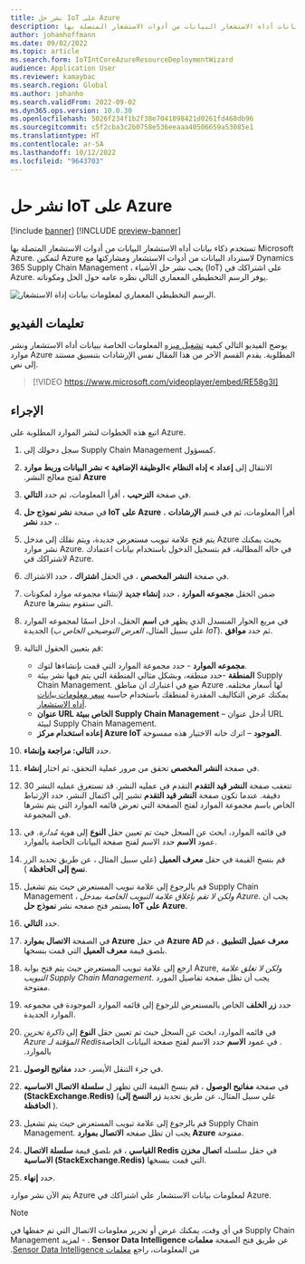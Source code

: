 ```yaml
---
title: نشر حل IoT على Azure
description: تستخدم ذكاء بيانات أداه الاستشعار البيانات من أدوات الاستشعار المتصلة بها Microsoft Azure. يوضح هذا المقال كيفيه نشر إنترنت الأشياء التي تم حلها (IoT) علي اشتراكك في Azure.
author: johanhoffmann
ms.date: 09/02/2022
ms.topic: article
ms.search.form: IoTIntCoreAzureResourceDeploymentWizard
audience: Application User
ms.reviewer: kamaybac
ms.search.region: Global
ms.author: johanho
ms.search.validFrom: 2022-09-02
ms.dyn365.ops.version: 10.0.30
ms.openlocfilehash: 5026f234f1b2f38e7041098421d0261fd468db96
ms.sourcegitcommit: c5f2cba3c2b0758e536eeaaa40506659a53085e1
ms.translationtype: HT
ms.contentlocale: ar-SA
ms.lasthandoff: 10/12/2022
ms.locfileid: "9643703"
---
```

# <a name="deploy-an-iot-solution-on-azure"></a>نشر حل IoT على Azure

[!include [banner](../includes/banner.md)]
[!INCLUDE [preview-banner](../includes/preview-banner.md)]

تستخدم ذكاء بيانات أداه الاستشعار البيانات من أدوات الاستشعار المتصلة بها Microsoft Azure. لتمكين Azure لاسترداد البيانات من أدوات الاستشعار ومشاركتها مع Dynamics 365 Supply Chain Management ، يجب نشر حل الأشياء (IoT) علي اشتراكك في Azure. يوفر الرسم التخطيطي المعماري التالي نظره عامه حول الحل ومكوناته.

![الرسم التخطيطي المعماري لمعلومات بيانات إداة الاستشعار.](media/sdi-architecture.png "الرسم التخطيطي المعماري لمعلومات بيانات إداة الاستشعار")

## <a name="video-instructions"></a>تعليمات الفيديو

يوضح الفيديو التالي كيفيه [تشغيل ميزه](sdi-enable-feature.md) المعلومات الخاصة ببيانات أداه الاستشعار ونشر موارد Azure المطلوبة. يقدم القسم الآخر من هذا المقال نفس الإرشادات بتنسيق مستند إلى نص.

> [!VIDEO https://www.microsoft.com/videoplayer/embed/RE58g3I]

## <a name="procedure"></a>الإجراء

اتبع هذه الخطوات لنشر الموارد المطلوبة على Azure.

1. سجل دخولك إلى Supply Chain Management كمسؤول.
1. الانتقال إلى **إعداد \> إداه النظام \>‏‫الوظيفة الإضافية \> نشر البيانات وربط موارد Azure** لفتح معالج النشر.
1. في صفحة **الترحيب** ، أقرأ المعلومات، ثم حدد **التالي**.
1. في صفحة **نشر نموذج حل IoT على Azure** ، أقرأ المعلومات، ثم في قسم **الإرشادات** ، حدد **نشر**.
1. يتم فتح علامة تبويب مستعرض جديدة، ويتم نقلك إلى مدخل Azure بحيث يمكنك نشر موارد Azure. في حاله المطالبة، قم بتسجيل الدخول باستخدام بيانات اعتمادك لاشتراكك في Azure.
1. في صفحة **النشر المخصص** ، في الحقل **اشتراك** ، حدد الاشتراك.
1. ضمن الحقل **مجموعه الموارد** ، حدد **إنشاء جديد** لإنشاء مجموعه موارد لمكونات Azure التي ستقوم بنشرها.
1. في مربع الحوار المنسدل الذي يظهر في **اسم** الحقل، ادخل اسمًا لمجموعه الموارد الجديدة (علي سبيل المثال، *العرض التوضيحي الخاص ب IoT*). ثم حدد **موافق**.
1. قم بتعيين الحقول التالية:

    - **مجموعه الموارد** - حدد مجموعة الموارد التي قمت بإنشاءها لتوك.
    - **المنطقة** -حدد منطقه، وبشكل مثالي المنطقة التي يتم فيها نشر بيئة Supply Chain Management. ضع في اعتبارك ان مناطق Azure لها أسعار مختلفه. يمكنك عرض التكاليف المقدرة لمنطقك باستخدام حاسبه [سعر معلومات بيانات أداه الاستشعار](https://azure.com/e/c36c4947ebff4215b2e62590c2a24c68).
    - **عنوان URL الخاص ببيئة ‎Supply Chain Management** – أدخل عنوان URL لبيئة Supply Chain Management.
    - **إعاده استخدام مركز Azure IoT الموجود** – اترك خانه الاختيار هذه ممسوحة.

1. حدد **التالي: مراجعة وإنشاء**.
1. في صفحة **النشر المخصص** تحقق من مرور عملية التحقق، ثم اختار **إنشاء**.
1. تتعقب صفحة **النشر قيد التقدم** التقدم في عمليه النشر. قد تستغرق عمليه النشر 30 دقيقة. عندما تكون صفحة **النشر قيد التقدم** تشير إلى اكتمال النشر، حدد الإرتباط الخاص باسم مجموعة الموارد لفتح الصفحة التي تعرض قائمه الموارد التي يتم نشرها في المجموعة.
1. في قائمه الموارد، ابحث عن السجل حيث تم تعيين حقل **النوع** إلى *هوية مُدارة*. في عمود **الاسم** حدد الاسم لفتح صفحة البيانات الخاصة بالموارد.
1. قم بنسخ القيمة في حقل **معرف العميل** (علي سبيل المثال ، عن طريق تحديد الزر **نسخ إلى الحافظة** ).
1. قم بالرجوع إلى علامة تبويب المستعرض حيث يتم تشغيل Supply Chain Management ، *ولكن لا تقم بإغلاق علامة التبويب الخاصة بمدخل Azure*. يجب ان يستمر فتح صفحه نشر **نموذج حل IoT على Azure‎**. 
1. حدد **التالي**.
1. في الصفحة **الاتصال بموارد Azure** في حقل **Azure AD معرف عميل التطبيق** ، قم بلصق قيمة **معرف العميل** التي قمت بنسخها.
1. ارجع إلى علامة تبويب المستعرض حيث يتم فتح بوابة Azure, *ولكن لا تغلق علامة التبويب Supply Chain Management*. يجب أن تظل صفحة تفاصيل المورد مفتوحة.
1. حدد **زر الخلف** الخاص بالمستعرض للرجوع إلى قائمه الموارد الموجودة في مجموعه الموارد الجديدة.
1. في قائمه الموارد، ابحث عن السجل حيث تم تعيين حقل **النوع** إلى *ذاكرة تخزين Azure المؤقتة لـ Redis‬‏‫*. في عمود **الاسم** حدد الاسم لفتح صفحة البيانات الخاصة بالموارد.
1. في جزء التنقل الأيسر، حدد **مفاتيح الوصول**.
1. في صفحة **مفاتيح الوصول** ، قم بنسخ القيمة التي تظهر ل **سلسلة الاتصال الاساسيه (StackExchange.Redis)** (علي سبيل المثال، عن طريق تحديد **زر النسخ إلى الحافظة** ).
1. قم بالرجوع إلى علامة تبويب المستعرض حيث يتم تشغيل Supply Chain Management. يجب ان تظل صفحه **الاتصال بموارد Azure** مفتوحة.
1. في حقل سلسله **‏‫اتصال مخزن Redis القياسي‬** ، قم بلصق قيمة **سلسلة الاتصال الاساسية (StackExchange.Redis)** التي قمت بنسخها.
1. حدد **إنهاء**.

يتم الآن نشر موارد Azure لمعلومات بيانات الاستشعار علي اشتراكك في Azure.

> [!NOTE]
> في أي وقت، يمكنك عرض أو تحرير معلومات الاتصال التي تم حفظها في Supply Chain Management عن طريق فتح الصفحة **‏‫معلمات Sensor Data Intelligence** . - لمزيد من المعلومات، راجع [‏‫معلمات Sensor Data Intelligence‬](sdi-parameters.md).
